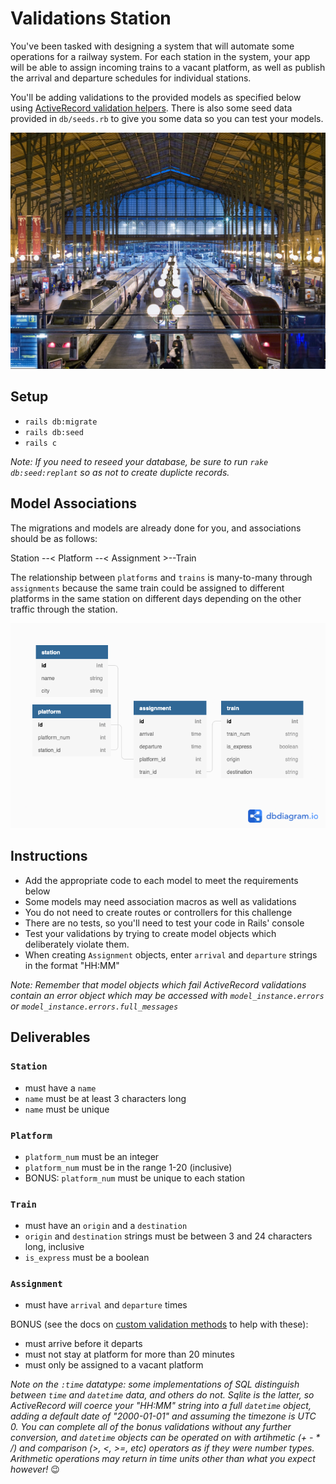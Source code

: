 # Validations Station

You've been tasked with designing a system that will automate some operations for a railway system.  For each station in the system, your app will be able to assign incoming trains to a vacant platform, as well as publish the arrival and departure schedules for individual stations.

You'll be adding validations to the provided models as specified below using [ActiveRecord validation helpers](https://guides.rubyonrails.org/active_record_validations.html). There is also some seed data provided in `db/seeds.rb` to give you some data so you can test your models.

![gare du nord paris](./public/03-gare-du-nord-cr-corbis.jpg)

## Setup
- `rails db:migrate`
- `rails db:seed`
- `rails c`

_Note: If you need to reseed your database, be sure to run `rake db:seed:replant` so as not to create duplicte records._

## Model Associations
The migrations and models are already done for you, and associations should be as follows: 

Station --< Platform --< Assignment >--Train

The relationship between `platforms` and `trains` is many-to-many through `assignments` because the same train could be assigned to different platforms in the same station on different days depending on the other traffic through the station.

![domain diagram](./public/train_station.png)

## Instructions

- Add the appropriate code to each model to meet the requirements below
- Some models may need association macros as well as validations
- You do not need to create routes or controllers for this challenge
- There are no tests, so you'll need to test your code in Rails' console
- Test your validations by trying to create model objects which deliberately violate them.
- When creating `Assignment` objects, enter `arrival` and `departure` strings in the format "HH:MM" 

_Note: Remember that model objects which fail ActiveRecord validations contain an error object which may be accessed with `model_instance.errors` or `model_instance.errors.full_messages`_


## Deliverables

### `Station`
- must have a `name`
- `name` must be at least 3 characters long
- `name` must be unique

### `Platform`
- `platform_num` must be an integer
- `platform_num` must be in the range 1-20 (inclusive)
- BONUS: `platform_num` must be unique to each station

### `Train`
- must have an `origin` and a `destination`
- `origin` and `destination` strings must be between 3 and 24 characters long, inclusive
- `is_express` must be a boolean

### `Assignment`
- must have `arrival` and `departure` times

BONUS (see the docs on [custom validation methods](https://guides.rubyonrails.org/active_record_validations.html#custom-methods) to help with these):
- must arrive before it departs
- must not stay at platform for more than 20 minutes
- must only be assigned to a vacant platform

_Note on the `:time` datatype: some implementations of SQL distinguish between `time` and `datetime` data, and others do not. Sqlite is the latter, so ActiveRecord will coerce your "HH:MM" string into a full `datetime` object, adding a default date of "2000-01-01" and assuming the timezone is UTC 0.  You can complete all of the bonus validations without any further conversion, and `datetime` objects can be operated on with artihmetic (+ - * /) and comparison (>, <, >=, etc) operators as if they were number types. Arithmetic operations may return in time units other than what you expect however!_  😉
